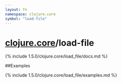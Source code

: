 ```yaml
---
layout: fn
namespace: clojure.core
symbol: "load-file"
---
```


# [clojure.core](../)/load-file

{% include 1.5.0/clojure.core/load_file/docs.md %}

##Examples

{% include 1.5.0/clojure.core/load_file/examples.md %}

